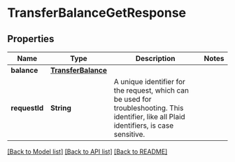 # TransferBalanceGetResponse

## Properties
Name | Type | Description | Notes
------------ | ------------- | ------------- | -------------
**balance** | [**TransferBalance**](TransferBalance.md) |  | 
**requestId** | **String** | A unique identifier for the request, which can be used for troubleshooting. This identifier, like all Plaid identifiers, is case sensitive. | 

[[Back to Model list]](../README.md#documentation-for-models) [[Back to API list]](../README.md#documentation-for-api-endpoints) [[Back to README]](../README.md)


